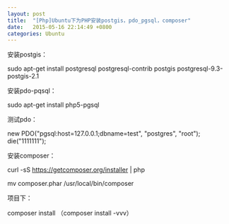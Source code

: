 ```yaml
---
layout: post
title:  "[Php]Ubuntu下为PHP安装postgis，pdo_pgsql，composer"
date:   2015-05-16 22:14:49 +0800
categories: Ubuntu
---
```


安装postgis：

sudo apt-get install postgresql postgresql-contrib postgis postgresql-9.3-postgis-2.1

安装pdo-pqsql：

sudo apt-get install php5-pgsql

测试pdo：

new PDO("pgsql:host=127.0.0.1;dbname=test",  "postgres",  "root"); die("1111111");


安装composer：

curl -sS https://getcomposer.org/installer | php

mv composer.phar /usr/local/bin/composer

项目下：

composer install （composer install -vvv）